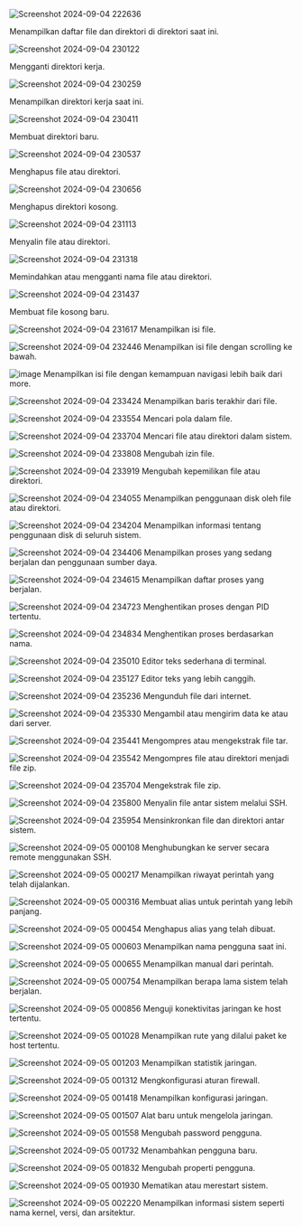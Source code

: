 ![Screenshot 2024-09-04 222636](https://github.com/user-attachments/assets/decff731-6744-4b57-9946-befac8e69197)

Menampilkan daftar file dan direktori di direktori saat ini.

![Screenshot 2024-09-04 230122](https://github.com/user-attachments/assets/ae36bb72-2da4-494b-b9bb-7dc16bd39ce2)

Mengganti direktori kerja.

![Screenshot 2024-09-04 230259](https://github.com/user-attachments/assets/783533fd-7ce4-4fce-9d4b-13df442a9518)

Menampilkan direktori kerja saat ini.

![Screenshot 2024-09-04 230411](https://github.com/user-attachments/assets/9c77f405-2d29-48dc-96fb-f8e60c4fa19f)

Membuat direktori baru.

![Screenshot 2024-09-04 230537](https://github.com/user-attachments/assets/8571dc75-176c-498e-be5d-cea56dbff116)

Menghapus file atau direktori.

![Screenshot 2024-09-04 230656](https://github.com/user-attachments/assets/bc394637-8a48-44b3-9343-277f81ca8dd1)

Menghapus direktori kosong.

![Screenshot 2024-09-04 231113](https://github.com/user-attachments/assets/ce69914b-e71a-4324-8ba2-15fe8423842b)

Menyalin file atau direktori.

![Screenshot 2024-09-04 231318](https://github.com/user-attachments/assets/28b15270-3241-44d0-8a45-528ffdc1a281)

Memindahkan atau mengganti nama file atau direktori.

![Screenshot 2024-09-04 231437](https://github.com/user-attachments/assets/5a02fa15-facc-4def-881d-1ec9271ef6af)

Membuat file kosong baru.

![Screenshot 2024-09-04 231617](https://github.com/user-attachments/assets/8aeaae02-1b7a-41dc-ac34-fd171f152f43)
Menampilkan isi file.

![Screenshot 2024-09-04 232446](https://github.com/user-attachments/assets/6369d84a-a46e-4e5e-9a01-4832fac10fc5)
Menampilkan isi file dengan scrolling ke bawah.

![image](https://github.com/user-attachments/assets/97bb493b-679c-4f96-a9b0-a14058bdac06)
Menampilkan isi file dengan kemampuan navigasi lebih baik dari more.

![Screenshot 2024-09-04 233424](https://github.com/user-attachments/assets/5379b268-6cb3-415c-9dae-b14310ee870a)
Menampilkan baris terakhir dari file.

![Screenshot 2024-09-04 233554](https://github.com/user-attachments/assets/3cb47ef1-1c51-4fe2-95f0-2d6308c85703)
Mencari pola dalam file.

![Screenshot 2024-09-04 233704](https://github.com/user-attachments/assets/0c2c05ec-2be3-4d16-b767-a5df418a2a40)
Mencari file atau direktori dalam sistem.

![Screenshot 2024-09-04 233808](https://github.com/user-attachments/assets/d22a4a02-b30b-4cf5-a73f-8ca3aa44e97f)
Mengubah izin file.

![Screenshot 2024-09-04 233919](https://github.com/user-attachments/assets/c0e2edd8-77e7-433b-8873-cd6691e0b317)
Mengubah kepemilikan file atau direktori.

![Screenshot 2024-09-04 234055](https://github.com/user-attachments/assets/caaadfec-2df2-4888-bb1e-c3c25697f494)
Menampilkan penggunaan disk oleh file atau direktori.

![Screenshot 2024-09-04 234204](https://github.com/user-attachments/assets/a3584354-e97c-401a-99bc-c03b5abeabdb)
Menampilkan informasi tentang penggunaan disk di seluruh sistem.

![Screenshot 2024-09-04 234406](https://github.com/user-attachments/assets/df20cce9-1359-4151-aeb1-061c2c1ce81b)
Menampilkan proses yang sedang berjalan dan penggunaan sumber daya.

![Screenshot 2024-09-04 234615](https://github.com/user-attachments/assets/1f5697fc-f41e-4e08-8a88-36495b18a75b)
Menampilkan daftar proses yang berjalan.

![Screenshot 2024-09-04 234723](https://github.com/user-attachments/assets/d001b16a-2390-4e4d-be13-8a8d2b2bb32a)
Menghentikan proses dengan PID tertentu.

![Screenshot 2024-09-04 234834](https://github.com/user-attachments/assets/9f08f0fa-b5a1-4e89-bf09-f3a79e907717)
Menghentikan proses berdasarkan nama.

![Screenshot 2024-09-04 235010](https://github.com/user-attachments/assets/72127b52-d59f-45a0-96ca-aa56c33ba7bd)
Editor teks sederhana di terminal.

![Screenshot 2024-09-04 235127](https://github.com/user-attachments/assets/960119e1-147f-4645-95fe-b5e2c2bdc8e0)
Editor teks yang lebih canggih.

![Screenshot 2024-09-04 235236](https://github.com/user-attachments/assets/6a43cbc2-6034-41e5-b0a1-e571293d6620)
Mengunduh file dari internet.

![Screenshot 2024-09-04 235330](https://github.com/user-attachments/assets/18c2acd3-e339-4195-a47e-a8c53ba0530e)
Mengambil atau mengirim data ke atau dari server.

![Screenshot 2024-09-04 235441](https://github.com/user-attachments/assets/133bd745-8f14-4740-9424-be11f7b73c46)
 Mengompres atau mengekstrak file tar.

![Screenshot 2024-09-04 235542](https://github.com/user-attachments/assets/9b298a53-a150-4c80-a1dc-1496ee413a0c)
Mengompres file atau direktori menjadi file zip.

![Screenshot 2024-09-04 235704](https://github.com/user-attachments/assets/914470fa-34ad-4ff8-b06f-e6d56d96e455)
Mengekstrak file zip.

![Screenshot 2024-09-04 235800](https://github.com/user-attachments/assets/a02ce674-8df4-4e01-801f-fb9915550a5d)
Menyalin file antar sistem melalui SSH.

![Screenshot 2024-09-04 235954](https://github.com/user-attachments/assets/ca723627-640c-4118-b184-2d43694ea5e2)
Mensinkronkan file dan direktori antar sistem.

![Screenshot 2024-09-05 000108](https://github.com/user-attachments/assets/52524353-4322-4a45-ad5b-fc3a8e889ef2)
Menghubungkan ke server secara remote menggunakan SSH.

![Screenshot 2024-09-05 000217](https://github.com/user-attachments/assets/818e14d6-5cd3-4a6a-8d6a-e67117f1cfd2)
 Menampilkan riwayat perintah yang telah dijalankan.

![Screenshot 2024-09-05 000316](https://github.com/user-attachments/assets/a527faf5-330a-4122-8888-b65279ba1ecb)
Membuat alias untuk perintah yang lebih panjang.

![Screenshot 2024-09-05 000454](https://github.com/user-attachments/assets/6a43cb19-fcfc-4b67-81a5-0267c9fd997a)
Menghapus alias yang telah dibuat.

![Screenshot 2024-09-05 000603](https://github.com/user-attachments/assets/c3e04a5a-2f5a-4a2e-81fe-be45cfb1d2a1)
Menampilkan nama pengguna saat ini.

![Screenshot 2024-09-05 000655](https://github.com/user-attachments/assets/99d83c0a-fc95-4a49-967d-902db95d5bf9)
Menampilkan manual dari perintah.

![Screenshot 2024-09-05 000754](https://github.com/user-attachments/assets/8ad06375-7a20-42c6-b4f3-616de19f1f55)
Menampilkan berapa lama sistem telah berjalan.

![Screenshot 2024-09-05 000856](https://github.com/user-attachments/assets/600cfb7c-e1d9-4062-99b8-a5452272173f)
Menguji konektivitas jaringan ke host tertentu.

![Screenshot 2024-09-05 001028](https://github.com/user-attachments/assets/8967b400-5f3a-48e4-bf36-e15bf9861a02)
Menampilkan rute yang dilalui paket ke host tertentu.

![Screenshot 2024-09-05 001203](https://github.com/user-attachments/assets/ed90bdd7-1c49-4fc3-81e7-374f6afa05d6)
Menampilkan statistik jaringan.

![Screenshot 2024-09-05 001312](https://github.com/user-attachments/assets/aa2dfee2-f493-4cf5-8584-8069f7c56102)
Mengkonfigurasi aturan firewall.

![Screenshot 2024-09-05 001418](https://github.com/user-attachments/assets/0c8833ff-aadc-4094-9e78-afa75ad705be)
Menampilkan konfigurasi jaringan.

![Screenshot 2024-09-05 001507](https://github.com/user-attachments/assets/35c8d7f9-cdd0-4a7d-a6f6-ae0e14678957)
Alat baru untuk mengelola jaringan.

![Screenshot 2024-09-05 001558](https://github.com/user-attachments/assets/e47695de-c944-4916-8b47-fb5514cbe037)
Mengubah password pengguna.

![Screenshot 2024-09-05 001732](https://github.com/user-attachments/assets/4b603f4d-c6b0-4f18-861f-3f12f3fbf69e)
Menambahkan pengguna baru.

![Screenshot 2024-09-05 001832](https://github.com/user-attachments/assets/aa94540a-59e2-49b2-bf3d-d048a982d0d4)
Mengubah properti pengguna.

![Screenshot 2024-09-05 001930](https://github.com/user-attachments/assets/4a7310ef-c1a1-496f-99a9-f9ea9e8dd2d1)
Mematikan atau merestart sistem.

![Screenshot 2024-09-05 002220](https://github.com/user-attachments/assets/b165263e-9bd8-4bd7-88ab-e89a72da8fa0)
Menampilkan informasi sistem seperti nama kernel, versi, dan arsitektur.




